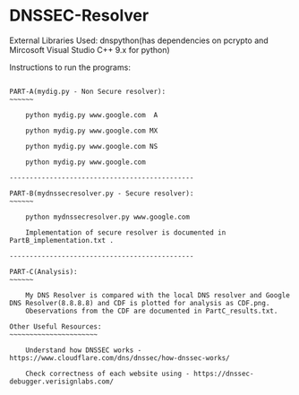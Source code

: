 # DNSSEC-Resolver

External Libraries Used: dnspython(has dependencies on pcrypto and Mircosoft Visual Studio C++ 9.x for python)


Instructions to run the programs:
~~~~~~~~~~~~~~~~~~~~~~~~~~~~~~~~

PART-A(mydig.py - Non Secure resolver):
~~~~~~

	python mydig.py www.google.com	A

	python mydig.py	www.google.com MX

	python mydig.py	www.google.com NS

	python mydig.py	www.google.com

----------------------------------------------

PART-B(mydnssecresolver.py - Secure resolver):
~~~~~~

	python mydnssecresolver.py www.google.com
	
	Implementation of secure resolver is documented in PartB_implementation.txt .
	
----------------------------------------------
	
PART-C(Analysis):
~~~~~~
	
	My DNS Resolver is compared with the local DNS resolver and Google DNS Resolver(8.8.8.8) and CDF is plotted for analysis as CDF.png.
	Obeservations from the CDF are documented in PartC_results.txt.
	
Other Useful Resources:
~~~~~~~~~~~~~~~~~~~~~~

	Understand how DNSSEC works - https://www.cloudflare.com/dns/dnssec/how-dnssec-works/

	Check correctness of each website using - https://dnssec-debugger.verisignlabs.com/
	
	
	
